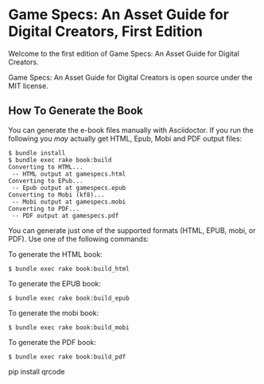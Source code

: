 # Game Specs: An Asset Guide for Digital Creators, First Edition

Welcome to the first edition of Game Specs: An Asset Guide for Digital Creators.

Game Specs: An Asset Guide for Digital Creators is open source under the MIT license.


## How To Generate the Book

You can generate the e-book files manually with Asciidoctor.
If you run the following you _may_ actually get HTML, Epub, Mobi and PDF output files:

```
$ bundle install
$ bundle exec rake book:build
Converting to HTML...
 -- HTML output at gamespecs.html
Converting to EPub...
 -- Epub output at gamespecs.epub
Converting to Mobi (kf8)...
 -- Mobi output at gamespecs.mobi
Converting to PDF...
 -- PDF output at gamespecs.pdf
```

You can generate just one of the supported formats (HTML, EPUB, mobi, or PDF).
Use one of the following commands:

To generate the HTML book:

```
$ bundle exec rake book:build_html
```

To generate the EPUB book:

```
$ bundle exec rake book:build_epub
```

To generate the mobi book:

```
$ bundle exec rake book:build_mobi
```

To generate the PDF book:

```
$ bundle exec rake book:build_pdf
```

pip install qrcode

